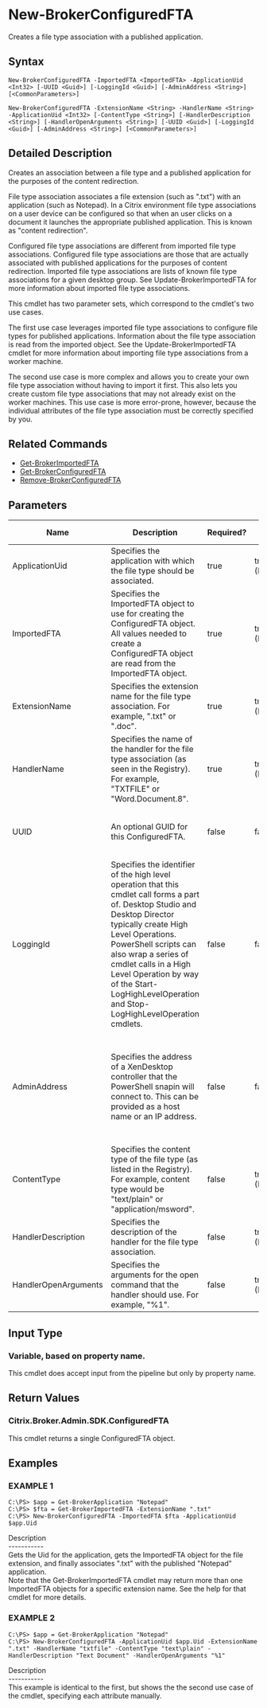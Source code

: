 ﻿# New-BrokerConfiguredFTA

   Creates a file type association with a published application.

## Syntax
```
New-BrokerConfiguredFTA -ImportedFTA <ImportedFTA> -ApplicationUid <Int32> [-UUID <Guid>] [-LoggingId <Guid>] [-AdminAddress <String>] [<CommonParameters>]

New-BrokerConfiguredFTA -ExtensionName <String> -HandlerName <String> -ApplicationUid <Int32> [-ContentType <String>] [-HandlerDescription <String>] [-HandlerOpenArguments <String>] [-UUID <Guid>] [-LoggingId <Guid>] [-AdminAddress <String>] [<CommonParameters>]
```

## Detailed Description
   Creates an association between a file type and a published application for the purposes of the content redirection.

File type association associates a file extension (such as ".txt") with an application (such as Notepad). In a Citrix environment file type associations on a user device can be configured so that when an user clicks on a document it launches the appropriate published application. This is known as "content redirection".

Configured file type associations are different from imported file type associations. Configured file type associations are those that are actually associated with published applications for the purposes of content redirection. Imported file type associations are lists of known file type associations for a given desktop group. See Update-BrokerImportedFTA for more information about imported file type associations.

This cmdlet has two parameter sets, which correspond to the cmdlet's two use cases.

The first use case leverages imported file type associations to configure file types for published applications. Information about the file type association is read from the imported object. See the Update-BrokerImportedFTA cmdlet for more information about importing file type associations from a worker machine.

The second use case is more complex and allows you to create your own file type association without having to import it first. This also lets you create custom file type associations that may not already exist on the worker machines. This use case is more error-prone, however, because the individual attributes of the file type association must be correctly specified by you.

## Related Commands
  * [Get-BrokerImportedFTA](Get-BrokerImportedFTA.html)
  * [Get-BrokerConfiguredFTA](Get-BrokerConfiguredFTA.html)
  * [Remove-BrokerConfiguredFTA](Remove-BrokerConfiguredFTA.html)
## Parameters

| Name   | Description | Required? | Pipeline Input | Default Value |
| --- | --- | --- | --- | --- |
| ApplicationUid | Specifies the application with which the file type should be associated. | true | true (ByPropertyName) | (required) |
| ImportedFTA | Specifies the ImportedFTA object to use for creating the ConfiguredFTA object. All values needed to create a ConfiguredFTA object are read from the ImportedFTA object. | true | true (ByPropertyName) | (required) |
| ExtensionName | Specifies the extension name for the file type association. For example, ".txt" or ".doc". | true | true (ByPropertyName) | (required) |
| HandlerName | Specifies the name of the handler for the file type association (as seen in the Registry). For example, "TXTFILE" or "Word.Document.8". | true | true (ByPropertyName) | (required) |
| UUID | An optional GUID for this ConfiguredFTA. | false | false | A new GUID is generated if none is supplied. |
| LoggingId | Specifies the identifier of the high level operation that this cmdlet call forms a part of. Desktop Studio and Desktop Director typically create High Level Operations. PowerShell scripts can also wrap a series of cmdlet calls in a High Level Operation by way of the Start-LogHighLevelOperation and Stop-LogHighLevelOperation cmdlets. | false | false |  |
| AdminAddress | Specifies the address of a XenDesktop controller that the PowerShell snapin will connect to. This can be provided as a host name or an IP address. | false | false | Localhost. Once a value is provided by any cmdlet, this value will become the default. |
| ContentType | Specifies the content type of the file type (as listed in the Registry). For example, content type would be "text/plain" or "application/msword". | false | true (ByPropertyName) | null |
| HandlerDescription | Specifies the description of the handler for the file type association. | false | true (ByPropertyName) | null |
| HandlerOpenArguments | Specifies the arguments for the open command that the handler should use. For example, "%1". | false | true (ByPropertyName) | null |

## Input Type
### Variable, based on property name.
   This cmdlet does accept input from the pipeline but only by property name.
## Return Values
### Citrix.Broker.Admin.SDK.ConfiguredFTA
   This cmdlet returns a single ConfiguredFTA object.
## Examples

### EXAMPLE 1
```
C:\PS> $app = Get-BrokerApplication "Notepad"
C:\PS> $fta = Get-BrokerImportedFTA -ExtensionName ".txt"
C:\PS> New-BrokerConfiguredFTA -ImportedFTA $fta -ApplicationUid $app.Uid
```
   Description<br>-----------<br>Gets the Uid for the application, gets the ImportedFTA object for the file extension, and finally associates ".txt" with the published "Notepad" application.<br>Note that the Get-BrokerImportedFTA cmdlet may return more than one ImportedFTA objects for a specific extension name. See the help for that cmdlet for more details.
### EXAMPLE 2
```
C:\PS> $app = Get-BrokerApplication "Notepad"
C:\PS> New-BrokerConfiguredFTA -ApplicationUid $app.Uid -ExtensionName ".txt" -HandlerName "txtfile" -ContentType "text\plain" -HandlerDescription "Text Document" -HandlerOpenArguments "%1"
```
   Description<br>-----------<br>This example is identical to the first, but shows the the second use case of the cmdlet, specifying each attribute manually.
